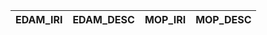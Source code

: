 | EDAM_IRI   | EDAM_DESC   | MOP_IRI   | MOP_DESC   |
|------------|-------------|-----------|------------|